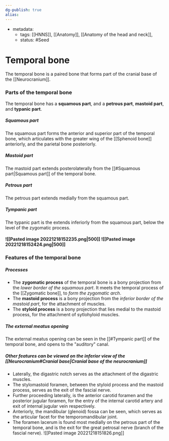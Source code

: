 ```yaml
---
dg-publish: true
alias:
---
```

- metadata:
	- tags: [[HNNS]], [[Anatomy]], [[Anatomy of the head and neck]], 
	- status: #Seed 
# Temporal bone
The temporal bone is a paired bone that forms part of the cranial base of the [[Neurocranium]].
### Parts of the temporal bone
The temporal bone has a **squamous part**, and a **petrous part**, **mastoid part**, and **typanic part**.
##### Squamous part
The squamous part forms the anterior and superior part of the temporal bone, which articulates with the greater wing of the [[Sphenoid bone]] anteriorly, and the parietal bone posteriorly.
##### Mastoid part
The mastoid part extends posterolaterally from the [[#Squamous part|Squamous part]] of the temporal bone.
##### Petrous part
The petrous part extends medially from the squamous part.
##### Tympanic part
The typanic part is the extends inferiorly from the squamous part, below the level of the zygomatic process.
#### ![[Pasted image 20221218152235.png|500]] ![[Pasted image 20221218152424.png|500]]
### Features of the temporal bone
##### Processes
- The **zygomatic process** of the temporal bone is a bony projection from the *lower border of the squamous part*. It meets the temporal process of the [[Zygomatic bone]], to *form the zygomatic arch*.
- The **mastoid process** is a bony projection from the *inferior border of the mastoid part*, for the attachment of muscles.
- The **styloid process** is a bony projection that lies medial to the mastoid process, for the attachment of sytlohyloid muscles.
##### The external meatus opening
The external meatus opening can be seen in the [[#Tympanic part]] of the temporal bone, and opens to the "auditory" canal.
##### Other features can be viewed on the inferior view of the [[Neurocranium#Cranial base|Cranial base of the neurocranium]]
- Laterally, the digastric notch serves as the attachment of the digastric muscles.
- The stylomastoid foramen, between the styloid process and the mastoid process, serves as the exit of the fascial nerve.
- Further proceeding laterally, is the anterior carotid foramen and the posterior jugular foramen, for the entry of the internal carotid artery and exit of internal jugular vein respectively.
- Anteriorly, the mandibular (glenoid) fossa can be seen, which serves as the articular facet for the temporomandibular joint.
- The foramen lacerum is found most medially on the petrous part of the temporal bone, and is the exit for the great petrosal nerve (branch of the fascial nerve).
![[Pasted image 20221218151826.png]]